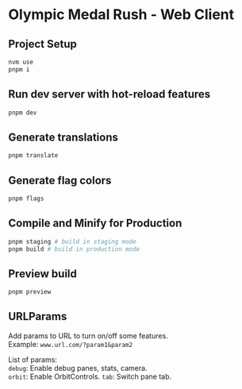 # Olympic Medal Rush - Web Client

## Project Setup

```sh
nvm use
pnpm i
```

## Run dev server with hot-reload features

```sh
pnpm dev
```

## Generate translations

```sh
pnpm translate
```

## Generate flag colors

```sh
pnpm flags
```

## Compile and Minify for Production

``` bash
pnpm staging # build in staging mode
pnpm build # build in production mode
```

## Preview build

``` bash
pnpm preview
```

## URLParams

Add params to URL to turn on/off some features.  
Example: `www.url.com/?param1&param2`  

List of params:  
`debug`: Enable debug panes, stats, camera.  
`orbit`: Enable OrbitControls.
`tab`: Switch pane tab.
